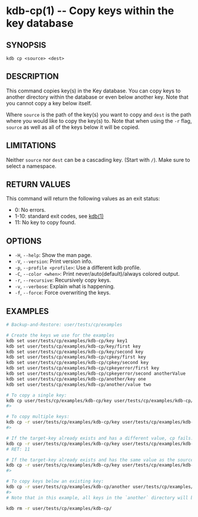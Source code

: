 # kdb-cp(1) -- Copy keys within the key database

## SYNOPSIS

`kdb cp <source> <dest>`

## DESCRIPTION

This command copies key(s) in the Key database.
You can copy keys to another directory within the database or even below another key.
Note that you cannot copy a key below itself.

Where `source` is the path of the key(s) you want to copy and `dest` is the path where you would like to copy the key(s) to.
Note that when using the `-r` flag, `source` as well as all of the keys below it will be copied.

## LIMITATIONS

Neither `source` nor `dest` can be a cascading key.
(Start with `/`).
Make sure to select a namespace.

## RETURN VALUES

This command will return the following values as an exit status:

- 0:
  No errors.
- 1-10:
  standard exit codes, see [kdb(1)](kdb.md)
- 11:
  No key to copy found.

## OPTIONS

- `-H`, `--help`:
  Show the man page.
- `-V`, `--version`:
  Print version info.
- `-p`, `--profile <profile>`:
  Use a different kdb profile.
- `-C`, `--color <when>`:
  Print never/auto(default)/always colored output.
- `-r`, `--recursive`:
  Recursively copy keys.
- `-v`, `--verbose`:
  Explain what is happening.
- `-f`, `--force`:
  Force overwriting the keys.

## EXAMPLES

```sh
# Backup-and-Restore: user/tests/cp/examples

# Create the keys we use for the examples
kdb set user/tests/cp/examples/kdb-cp/key key1
kdb set user/tests/cp/examples/kdb-cp/key/first key
kdb set user/tests/cp/examples/kdb-cp/key/second key
kdb set user/tests/cp/examples/kdb-cp/cpkey/first key
kdb set user/tests/cp/examples/kdb-cp/cpkey/second key
kdb set user/tests/cp/examples/kdb-cp/cpkeyerror/first key
kdb set user/tests/cp/examples/kdb-cp/cpkeyerror/second anotherValue
kdb set user/tests/cp/examples/kdb-cp/another/key one
kdb set user/tests/cp/examples/kdb-cp/another/value two

# To copy a single key:
kdb cp user/tests/cp/examples/kdb-cp/key user/tests/cp/examples/kdb-cp/key2
#>

# To copy multiple keys:
kdb cp -r user/tests/cp/examples/kdb-cp/key user/tests/cp/examples/kdb-cp/copied
#>

# If the target-key already exists and has a different value, cp fails:
kdb cp -r user/tests/cp/examples/kdb-cp/key user/tests/cp/examples/kdb-cp/cpkeyerror
# RET: 11

# If the target-key already exists and has the same value as the source, everything is fine:
kdb cp -r user/tests/cp/examples/kdb-cp/key user/tests/cp/examples/kdb-cp/cpkey
#>

# To copy keys below an existing key:
kdb cp -r user/tests/cp/examples/kdb-cp/another user/tests/cp/examples/kdb-cp/another/key
#>
# Note that in this example, all keys in the `another` directory will be copied below `key` **except** `key`.

kdb rm -r user/tests/cp/examples/kdb-cp/
```
